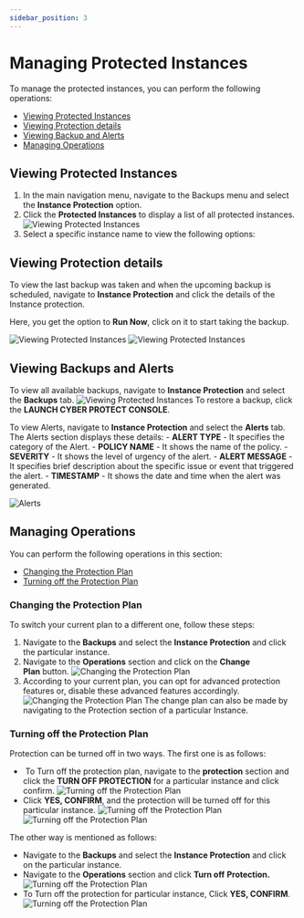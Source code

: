 ```yaml
---
sidebar_position: 3
---
```

# Managing Protected Instances

To manage the protected instances, you can perform the following operations:

- [Viewing Protected Instances](#viewing-protected-instances)
- [Viewing Protection details](#viewing-protection-details)
- [Viewing Backup and Alerts](#viewing-backups-and-alerts)
- [Managing Operations](#viewing-operations)
## Viewing Protected Instances

1. In the main navigation menu, navigate to the Backups menu and select the **Instance Protection** option.
2. Click the **Protected Instances** to display a list of all protected instances.
	![Viewing Protected Instances](img/ViewingProtectedInstances1.png)
3. Select a specific instance name to view the following options:

## Viewing Protection details

To view the last backup was taken and when the upcoming backup is scheduled, navigate to **Instance Protection** and click the details of the Instance protection.

Here, you get the option to **Run Now**, click on it to start taking the backup.

![Viewing Protected Instances](img/ViewingProtectedInstances2.png)
![Viewing Protected Instances](img/ViewingProtectedInstances3.png)

## Viewing Backups and Alerts

To view all available backups, navigate to **Instance Protection** and select the **Backups** tab.
	![Viewing Protected Instances](img/ViewingProtectedInstances4.png)
To restore a backup, click the **LAUNCH CYBER PROTECT CONSOLE**.

To view Alerts, navigate to **Instance Protection** and select the **Alerts** tab. The Alerts section displays these details:
	- **ALERT TYPE** - It specifies the category of the Alert.
	- **POLICY NAME** - It shows the name of the policy.
	- **SEVERITY** - It shows the level of urgency of the alert.
	- **ALERT MESSAGE** - It specifies brief description about the specific issue or event that triggered the alert.
	- **TIMESTAMP** - It shows the date and time when the alert was generated.
	  
![Alerts](img/IP3.png)

## Managing Operations

You can perform the following operations in this section:
- [Changing the Protection Plan](#changing-the-protection-plan)
- [Turning off the Protection Plan](#turning-off-the-protection-plan)
### Changing the Protection Plan

To switch your current plan to a different one, follow these steps:

1. Navigate to the **Backups** and select the **Instance Protection** and click the particular instance.
2. Navigate to the **Operations** section and click on the **Change Plan** button.
	![Changing the Protection Plan](img/ChangingtheProtectionPlan1.png)
3. According to your current plan, you can opt for advanced protection features or, disable these advanced features accordingly.
	![Changing the Protection Plan](img/ChangingtheProtectionPlan2.png)
The change plan can also be made by navigating to the Protection section of a particular Instance.


### Turning off the Protection Plan

Protection can be turned off in two ways. The first one is as follows:

-  To Turn off the protection plan, navigate to the **protection** section and click the **TURN OFF PROTECTION** for a particular instance and click confirm.
	![Turning off the Protection Plan](img/TurningofftheProtectionPlan1.png)
- Click **YES, CONFIRM**, and the protection will be turned off for this particular instance.
	![Turning off the Protection Plan](img/TurningofftheProtectionPlan2.png)
	![Turning off the Protection Plan](img/TurningofftheProtectionPlan3.png)

The other way is mentioned as follows:

- Navigate to the **Backups** and select the **Instance Protection** and click on the particular instance.
- Navigate to the **Operations** section and click **Turn off** **Protection.**
	![Turning off the Protection Plan](img/TurningofftheProtectionPlan4.png)
- To Turn off the protection for particular instance, Click **YES, CONFIRM**.
	![Turning off the Protection Plan](img/TurningofftheProtectionPlan5.png)



